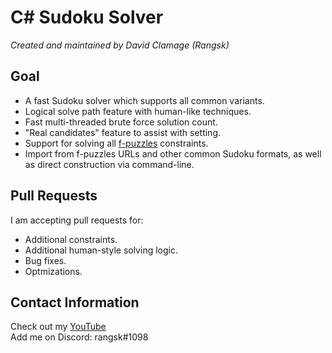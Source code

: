 # C# Sudoku Solver
*Created and maintained by David Clamage (Rangsk)*

## Goal
 - A fast Sudoku solver which supports all common variants.
 - Logical solve path feature with human-like techniques.
 - Fast multi-threaded brute force solution count.
 - "Real candidates" feature to assist with setting.
 - Support for solving all [f-puzzles](https://www.f-puzzles.com) constraints.
 - Import from f-puzzles URLs and other common Sudoku formats, as well as direct construction via command-line.


## Pull Requests
I am accepting pull requests for:
 - Additional constraints.
 - Additional human-style solving logic.
 - Bug fixes.
 - Optmizations.

## Contact Information
Check out my [YouTube](https://www.youtube.com/channel/UC1RUqXOT_iaH4b7iXKRWhLw)  
Add me on Discord: rangsk#1098
